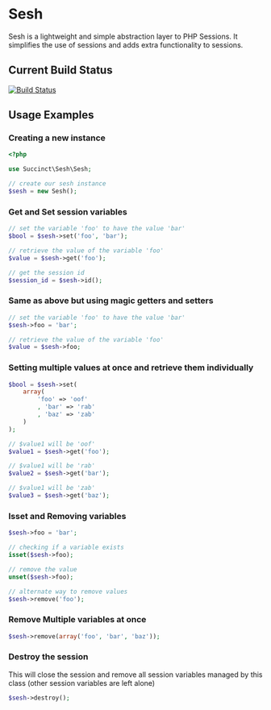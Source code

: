 # Sesh

Sesh is a lightweight and simple abstraction layer to PHP Sessions. It simplifies the use of sessions and adds extra functionality to sessions.

## Current Build Status

[![Build Status](https://travis-ci.org/darianbrown/sesh.png)](https://travis-ci.org/darianbrown/sesh)

## Usage Examples

### Creating a new instance
```php
<?php

use Succinct\Sesh\Sesh;

// create our sesh instance
$sesh = new Sesh();

```

### Get and Set session variables
```php
// set the variable 'foo' to have the value 'bar'
$bool = $sesh->set('foo', 'bar');

// retrieve the value of the variable 'foo'
$value = $sesh->get('foo');

// get the session id
$session_id = $sesh->id();
````

### Same as above but using magic getters and setters
```php
// set the variable 'foo' to have the value 'bar'
$sesh->foo = 'bar';

// retrieve the value of the variable 'foo'
$value = $sesh->foo;
```

### Setting multiple values at once and retrieve them individually
```php
$bool = $sesh->set(
	array(
		'foo' => 'oof'
		, 'bar' => 'rab'
		, 'baz' => 'zab'
	)
);

// $value1 will be 'oof'
$value1 = $sesh->get('foo');

// $value1 will be 'rab'
$value2 = $sesh->get('bar');

// $value1 will be 'zab'
$value3 = $sesh->get('baz');
```

### Isset and Removing variables
```php
$sesh->foo = 'bar';

// checking if a variable exists
isset($sesh->foo);

// remove the value
unset($sesh->foo);

// alternate way to remove values
$sesh->remove('foo');
```

### Remove Multiple variables at once
```php
$sesh->remove(array('foo', 'bar', 'baz'));
```

### Destroy the session
This will close the session and remove all session variables managed by this class (other session variables are left alone)
```php
$sesh->destroy();
```
